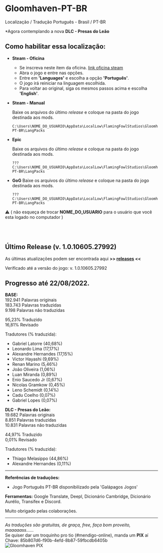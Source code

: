 # Gloomhaven-PT-BR
Localização / Tradução Português - Brasil / PT-BR

*Agora contemplando a nova **DLC - Presas do Leão**

## Como habilitar essa localização:

- **Steam - Oficina**

   - Se inscreva neste item da oficina. [link oficina steam](https://steamcommunity.com/sharedfiles/filedetails/?id=2143682709)
   - Abra o jogo e entre nas opções.
   - Entre em **'Languages'** e escolha a opção **'Português'**.
   - O jogo irá reiniciar na linguagem escolhida.
   - Para voltar ao original, siga os mesmos passos acima e escolha **'English'**.

- **Steam - Manual**

   Baixe os arquivos do último _release_ e coloque na pasta do jogo destinada aos mods.
   ```
   C:\Users\NOME_DO_USUARIO\AppData\LocalLow\FlamingFowlStudios\Gloomhaven\GloomMods\L10n PT-BR\LangPacks
   ```

- **Epic**

   Baixe os arquivos do último _release_ e coloque na pasta do jogo destinada aos mods.
   ```
   ??? C:\Users\NOME_DO_USUARIO\AppData\LocalLow\FlamingFowlStudios\Gloomhaven\GloomMods\L10n PT-BR\LangPacks
   ```
   
- **GoG**
   Baixe os arquivos do último _release_ e coloque na pasta do jogo destinada aos mods.
   ```
   ??? C:\Users\NOME_DO_USUARIO\AppData\LocalLow\FlamingFowlStudios\Gloomhaven\GloomMods\L10n PT-BR\LangPacks
   ```
:warning: ( não esqueça de trocar **NOME_DO_USUARIO** para o usuário que você esta logado no computador )

<br><br>

## Último Release (v. 1.0.10605.27992)

As últimas atualizações podem ser encontrada aqui **>> [releases](https://github.com/TioFuna/Gloomhaven-PT-BR/releases) <<**

Verificado até a versão do jogo:
v. 1.0.10605.27992

## Progresso até 22/08/2022.
**BASE:**<br>
192.941 Palavras originais<br>
183.743 Palavras traduzidas<br>
9.198 Palavras não traduzidas<br>

95,23% Traduzido<br>
16,81% Revisado

Tradutores (% traduzida):
- Gabriel Latorre (40,68%)
- Leonardo Lima (17,17%)
- Alexandre Hernandes (17,15%)
- Victor Hayashi (9,69%)
- Renan Marino (5,46%)
- João Oliveira (1,06%)
- Luan Miranda (0,89%)
- Enio Saucedo Jr (0,67%)
- Nicolas Gramkow (0,45%)
- Leno Schemidt (0,14%)
- Cadu Coelho (0,07%)
- Gabriel Lopes (0,07%)

**DLC - Presas do Leão:**<br>
19.682 Palavras originais<br>
8.851 Palavras traduzidas<br>
10.831 Palavras não traduzidas

44,97% Traduzido<br>
0,01% Revisado

Tradutores (% traduzida):
- Thiago Melasippo (44,86%)
- Alexandre Hernandes (0,11%)

---

**Referências de traduções:**
- Jogo Português PT-BR disponibilizado pela 'Galápagos Jogos'

**Ferramentas:** Google Translate, Deepl, Dicionário Cambridge, Dicionário Aurélio, Transifex e Discord.

Muito obrigado pelas colaborações.

---

_As traduções são gratuitas, de graça, free, faça bom proveito, maaaaass......_<br>
Se quiser dar um troquinho pro tio (#mendigo-online), manda um **PIX** aí<br>
Chave: 85b807d6-f90b-4efd-8b87-59fbcdb6405b<br>
![Gloomhaven PIX](https://i.ibb.co/6JyW7rD/Gloomhaven-PIX.jpg)
